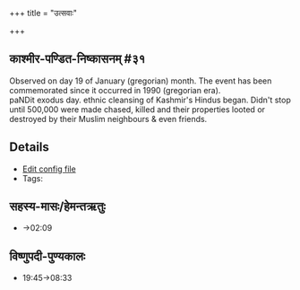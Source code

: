 +++
title = "उत्सवाः"

+++
## काश्मीर-पण्डित-निष्कासनम् #३१

Observed on day 19 of January (gregorian) month. The event has been commemorated since it occurred in 1990 (gregorian era).  
paNDit exodus day. ethnic cleansing of Kashmir's Hindus began. Didn't stop until  500,000 were made chased, killed and their properties looted or destroyed by their Muslim neighbours & even friends.

## Details
- [Edit config file](https://github.com/sanskrit-coders/adyatithi/tree/master/mahApuruSha/xatra-later/gregorian/day/01/19/kAshmIra-paNDita-niShkAsanam.toml)
- Tags: 


## सहस्य-मासः/हेमन्तऋतुः
- →02:09
## विष्णुपदी-पुण्यकालः
- 19:45→08:33